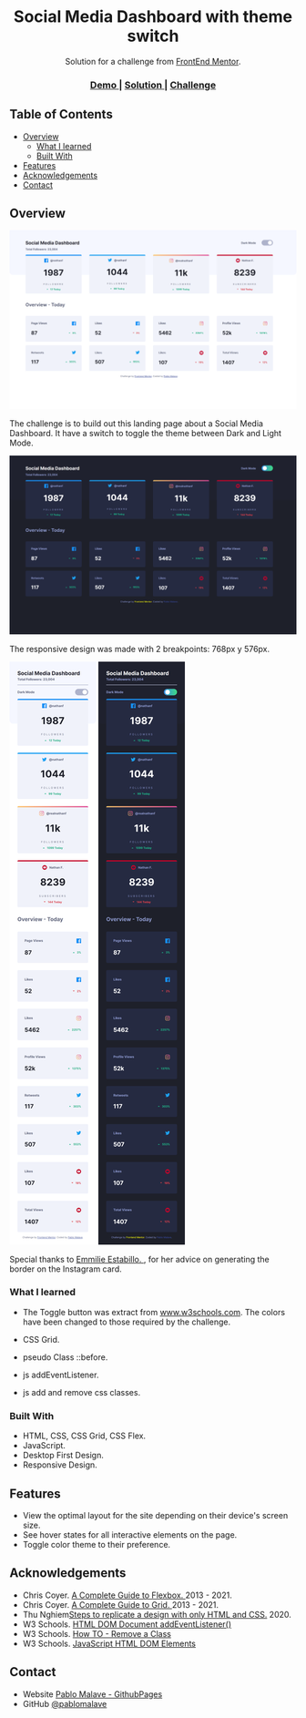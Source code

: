 <h1 align="center">Social Media Dashboard with theme switch</h1>

<div align="center">
   Solution for a challenge from  <a href="http://frontendmentor.io" target="_blank">FrontEnd Mentor</a>.
</div>

<div align="center">
  <h3>
    <a href="https://fem-social-media-dashboard-gamma.vercel.app/">
      Demo
    </a>
    <span> | </span>
    <a href="https://github.com/pablomalave/FEM-social-media-dashboard.git">
      Solution
    </a>
    <span> | </span>
    <a href="https://www.frontendmentor.io/challenges/social-media-dashboard-with-theme-switcher-6oY8ozp_H">
      Challenge
    </a>
  </h3>
</div>

<!-- TABLE OF CONTENTS -->

## Table of Contents

- [Overview](#overview)
  - [What I learned](#what-i-learned)
  - [Built With](#built-with)
- [Features](#features)
- [Acknowledgements](#acknowledgements)
- [Contact](#contact)

<!-- OVERVIEW -->

## Overview

![screenshot](./images/desktop_light.png)


The challenge is to build out this landing page about a Social Media Dashboard. It have a switch to toggle the theme between Dark and Light Mode.

![screenshot](./images/desktop_dark.png)

The responsive design was made with 2 breakpoints: 768px y 576px.

![screenshot](./images/mobile_light.png)
![screenshot](./images/mobile_dark.png)

Special thanks to [Emmilie Estabillo. ](https://github.com/emestabillo), for her advice on generating the border on the Instagram card.

### What I learned

- The Toggle button was extract from www.w3schools.com. The colors have been changed to those required by the challenge.

- CSS Grid.

- pseudo Class ::before.

- js addEventListener.

- js add and remove css classes.

### Built With

- HTML, CSS, CSS Grid, CSS Flex.
- JavaScript.
- Desktop First Design.
- Responsive Design.

## Features

- View the optimal layout for the site depending on their device's screen size.
- See hover states for all interactive elements on the page.
- Toggle color theme to their preference.

## Acknowledgements

- Chris Coyer. [A Complete Guide to Flexbox. ](https://css-tricks.com/snippets/css/a-guide-to-flexbox/) 2013 - 2021.
- Chris Coyer. [A Complete Guide to Grid. ](https://css-tricks.com/snippets/css/complete-guide-grid/) 2013 - 2021.
- Thu Nghiem[Steps to replicate a design with only HTML and CSS.](https://devchallenges-blogs.web.app/how-to-replicate-design/) 2020.
- W3 Schools. [HTML DOM Document addEventListener()](https://www.w3schools.com/jsref/met_document_addeventlistener.asp)
- W3 Schools. [How TO - Remove a Class](https://www.w3schools.com/howto/howto_js_remove_class.asp)
- W3 Schools. [JavaScript HTML DOM Elements](https://www.w3schools.com/js/js_htmldom_elements.asp)


## Contact

- Website [Pablo Malave - GithubPages](https://pablomalave.github.io/CV/)
- GitHub [@pablomalave](https://github.com/pablomalave)